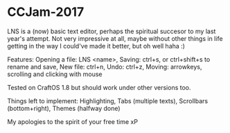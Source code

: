 # CCJam-2017
LNS is a (now) basic text editor, perhaps the spiritual succesor to my last year's attempt.
Not very impressive at all, maybe without other things in life getting in the way I could've made it better, but oh well haha :)

Features:
Opening a file: LNS \<name\>,
Saving: ctrl+s, or ctrl+shift+s to rename and save,
New file: ctrl+n,
Undo: ctrl+z,
Moving: arrowkeys, scrolling and clicking with mouse



Tested on CraftOS 1.8 but should work under other versions too.

Things left to implement:
Highlighting,
Tabs (multiple texts),
Scrollbars (bottom+right),
Themes (halfway done)

My apologies to the spirit of your free time xP
